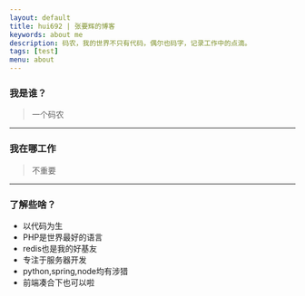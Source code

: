```yaml
---
layout: default
title: hui692 | 张要辉的博客
keywords: about me
description: 码农，我的世界不只有代码，偶尔也码字，记录工作中的点滴。
tags: [test]
menu: about
---
```


### 我是谁？

>一个码农

---

### 我在哪工作

>不重要

---

### 了解些啥？

- 以代码为生
- PHP是世界最好的语言
- redis也是我的好基友
- 专注于服务器开发
- python,spring,node均有涉猎
- 前端凑合下也可以啦